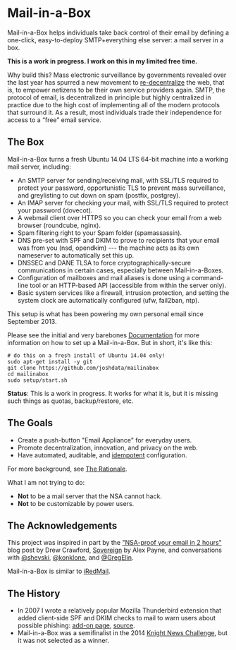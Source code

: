 Mail-in-a-Box
=============

Mail-in-a-Box helps individuals take back control of their email by defining a one-click, easy-to-deploy SMTP+everything else server: a mail server in a box.

**This is a work in progress. I work on this in my limited free time.**

Why build this? Mass electronic surveillance by governments revealed over the last year has spurred a new movement to [re-decentralize](http://redecentralize.org/) the web, that is, to empower netizens to be their own service providers again. SMTP, the protocol of email, is decentralized in principle but highly centralized in practice due to the high cost of implementing all of the modern protocols that surround it. As a result, most individuals trade their independence for access to a “free” email service.


The Box
-------

Mail-in-a-Box turns a fresh Ubuntu 14.04 LTS 64-bit machine into a working mail server, including:

* An SMTP server for sending/receiving mail, with SSL/TLS required to protect your password, opportunistic TLS to prevent mass surveillance, and greylisting to cut down on spam (postfix, postgrey).
* An IMAP server for checking your mail, with SSL/TLS required to protect your password (dovecot).
* A webmail client over HTTPS so you can check your email from a web browser (roundcube, nginx).
* Spam filtering right to your Spam folder (spamassassin).
* DNS pre-set with SPF and DKIM to prove to recipients that your email was from you (nsd, opendkim) --- the machine acts as its own nameserver to automatically set this up.
* DNSSEC and DANE TLSA to force cryptographically-secure communications in certain cases, especially between Mail-in-a-Boxes.
* Configuration of mailboxes and mail aliases is done using a command-line tool or an HTTP-based API (accessible from within the server only).
* Basic system services like a firewall, intrusion protection, and setting the system clock are automatically configured (ufw, fail2ban, ntp).

This setup is what has been powering my own personal email since September 2013.

Please see the initial and very barebones [Documentation](docs/index.md) for more information on how to set up a Mail-in-a-Box. But in short, it's like this:

	# do this on a fresh install of Ubuntu 14.04 only!
	sudo apt-get install -y git
	git clone https://github.com/joshdata/mailinabox
	cd mailinabox
	sudo setup/start.sh

**Status**: This is a work in progress. It works for what it is, but it is missing such things as quotas, backup/restore, etc.

The Goals
---------

* Create a push-button "Email Appliance" for everyday users.
* Promote decentralization, innovation, and privacy on the web.
* Have automated, auditable, and [idempotent](http://sharknet.us/2014/02/01/automated-configuration-management-challenges-with-idempotency/) configuration.

For more background, see [The Rationale](https://github.com/JoshData/mailinabox/wiki).

What I am not trying to do:

* **Not** to be a mail server that the NSA cannot hack.
* **Not** to be customizable by power users.

The Acknowledgements
--------------------

This project was inspired in part by the ["NSA-proof your email in 2 hours"](http://sealedabstract.com/code/nsa-proof-your-e-mail-in-2-hours/) blog post by Drew Crawford, [Sovereign](https://github.com/al3x/sovereign) by Alex Payne, and conversations with <a href="http://twitter.com/shevski" target="_blank">@shevski</a>, <a href="https://github.com/konklone" target="_blank">@konklone</a>, and <a href="https://github.com/gregelin" target="_blank">@GregElin</a>.

Mail-in-a-Box is similar to [iRedMail](http://www.iredmail.org/).

The History
-----------

* In 2007 I wrote a relatively popular Mozilla Thunderbird extension that added client-side SPF and DKIM checks to mail to warn users about possible phishing: [add-on page](https://addons.mozilla.org/en-us/thunderbird/addon/sender-verification-anti-phish/), [source](https://github.com/JoshData/thunderbird-spf).
* Mail-in-a-Box was a semifinalist in the 2014 [Knight News Challenge](https://www.newschallenge.org/challenge/2014/submissions/mail-in-a-box), but it was not selected as a winner.
